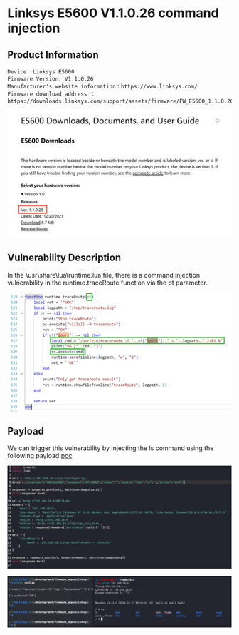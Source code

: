 # Linksys E5600 V1.1.0.26 command injection
## Product Information

    Device: Linksys E5600
    Firmware Version: V1.1.0.26
    Manufacturer's website information：https://www.linksys.com/
    Firmware download address ：https://downloads.linksys.com/support/assets/firmware/FW_E5600_1.1.0.26_prod.img

![image-20250224102758745](https://github.com/JZP018/Vuln/blob/main/linsys/E5600/CI_traceRoute/image-20250224102758745.png)
## Vulnerability Description

In the \usr\share\lua\runtime.lua file, there is a command injection vulnerability in the runtime.traceRoute function via the pt parameter.

![image-20250224110329468](https://github.com/JZP018/Vuln/blob/main/linsys/E5600/CI_traceRoute/image-20250224110329468.png)
## Payload

We can trigger this vulnerability by injecting the ls command using the following payload.[poc](https://github.com/JZP018/Vuln/blob/main/linsys/E5600/CI_traceRoute/CI_traceRoute.py)

![image](https://github.com/JZP018/Vuln/blob/main/linsys/E5600/CI_traceRoute/image-20250224183329944.png)

![image](https://github.com/JZP018/Vuln/blob/main/linsys/E5600/CI_traceRoute/image-20250224183654817.png)

